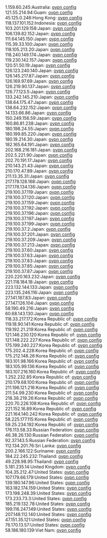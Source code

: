 1.159.60.245:Australia: [ovpn config](vpn/1_159_60_245.ovpn)  
121.55.214.94:Guam: [ovpn config](vpn/121_55_214_94.ovpn)  
45.125.0.246:Hong Kong: [ovpn config](vpn/45_125_0_246.ovpn)  
118.137.101.152:Indonesia: [ovpn config](vpn/118_137_101_152.ovpn)  
103.201.129.158:Japan: [ovpn config](vpn/103_201_129_158.ovpn)  
106.139.82.152:Japan: [ovpn config](vpn/106_139_82_152.ovpn)  
111.64.145.150:Japan: [ovpn config](vpn/111_64_145_150.ovpn)  
115.39.33.100:Japan: [ovpn config](vpn/115_39_33_100.ovpn)  
118.105.213.20:Japan: [ovpn config](vpn/118_105_213_20.ovpn)  
118.240.149.174:Japan: [ovpn config](vpn/118_240_149_174.ovpn)  
119.230.142.157:Japan: [ovpn config](vpn/119_230_142_157.ovpn)  
120.51.50.19:Japan: [ovpn config](vpn/120_51_50_19.ovpn)  
126.123.240.140:Japan: [ovpn config](vpn/126_123_240_140.ovpn)  
126.145.217.87:Japan: [ovpn config](vpn/126_145_217_87.ovpn)  
126.169.97.69:Japan: [ovpn config](vpn/126_169_97_69.ovpn)  
126.219.90.137:Japan: [ovpn config](vpn/126_219_90_137.ovpn)  
126.77.123.5:Japan: [ovpn config](vpn/126_77_123_5.ovpn)  
133.242.145.210:Japan: [ovpn config](vpn/133_242_145_210.ovpn)  
138.64.175.47:Japan: [ovpn config](vpn/138_64_175_47.ovpn)  
138.64.232.152:Japan: [ovpn config](vpn/138_64_232_152.ovpn)  
14.133.66.86:Japan: [ovpn config](vpn/14_133_66_86.ovpn)  
150.249.156.59:Japan: [ovpn config](vpn/150_249_156_59.ovpn)  
160.86.81.238:Japan: [ovpn config](vpn/160_86_81_238.ovpn)  
180.198.24.55:Japan: [ovpn config](vpn/180_198_24_55.ovpn)  
180.199.85.220:Japan: [ovpn config](vpn/180_199_85_220.ovpn)  
180.19.214.30:Japan: [ovpn config](vpn/180_19_214_30.ovpn)  
182.165.64.191:Japan: [ovpn config](vpn/182_165_64_191.ovpn)  
202.168.216.181:Japan: [ovpn config](vpn/202_168_216_181.ovpn)  
202.5.221.90:Japan: [ovpn config](vpn/202_5_221_90.ovpn)  
202.70.191.17:Japan: [ovpn config](vpn/202_70_191_17.ovpn)  
210.143.21.43:Japan: [ovpn config](vpn/210_143_21_43.ovpn)  
210.170.47.89:Japan: [ovpn config](vpn/210_170_47_89.ovpn)  
211.13.35.31:Japan: [ovpn config](vpn/211_13_35_31.ovpn)  
217.178.128.168:Japan: [ovpn config](vpn/217_178_128_168.ovpn)  
217.178.134.136:Japan: [ovpn config](vpn/217_178_134_136.ovpn)  
219.100.37.119:Japan: [ovpn config](vpn/219_100_37_119.ovpn)  
219.100.37.120:Japan: [ovpn config](vpn/219_100_37_120.ovpn)  
219.100.37.159:Japan: [ovpn config](vpn/219_100_37_159.ovpn)  
219.100.37.192:Japan: [ovpn config](vpn/219_100_37_192.ovpn)  
219.100.37.196:Japan: [ovpn config](vpn/219_100_37_196.ovpn)  
219.100.37.197:Japan: [ovpn config](vpn/219_100_37_197.ovpn)  
219.100.37.199:Japan: [ovpn config](vpn/219_100_37_199.ovpn)  
219.100.37.2:Japan: [ovpn config](vpn/219_100_37_2.ovpn)  
219.100.37.201:Japan: [ovpn config](vpn/219_100_37_201.ovpn)  
219.100.37.209:Japan: [ovpn config](vpn/219_100_37_209.ovpn)  
219.100.37.213:Japan: [ovpn config](vpn/219_100_37_213.ovpn)  
219.100.37.60:Japan: [ovpn config](vpn/219_100_37_60.ovpn)  
219.100.37.63:Japan: [ovpn config](vpn/219_100_37_63.ovpn)  
219.100.37.83:Japan: [ovpn config](vpn/219_100_37_83.ovpn)  
219.100.37.85:Japan: [ovpn config](vpn/219_100_37_85.ovpn)  
219.100.37.87:Japan: [ovpn config](vpn/219_100_37_87.ovpn)  
220.220.163.232:Japan: [ovpn config](vpn/220_220_163_232.ovpn)  
221.118.184.18:Japan: [ovpn config](vpn/221_118_184_18.ovpn)  
223.132.144.133:Japan: [ovpn config](vpn/223_132_144_133.ovpn)  
223.135.246.116:Japan: [ovpn config](vpn/223_135_246_116.ovpn)  
27.141.187.83:Japan: [ovpn config](vpn/27_141_187_83.ovpn)  
27.147.126.104:Japan: [ovpn config](vpn/27_147_126_104.ovpn)  
58.190.49.216:Japan: [ovpn config](vpn/58_190_49_216.ovpn)  
60.68.143.130:Japan: [ovpn config](vpn/60_68_143_130.ovpn)  
118.33.217.172:Korea Republic of: [ovpn config](vpn/118_33_217_172.ovpn)  
119.18.90.141:Korea Republic of: [ovpn config](vpn/119_18_90_141.ovpn)  
119.192.21.219:Korea Republic of: [ovpn config](vpn/119_192_21_219.ovpn)  
121.146.230.120:Korea Republic of: [ovpn config](vpn/121_146_230_120.ovpn)  
121.148.222.227:Korea Republic of: [ovpn config](vpn/121_148_222_227.ovpn)  
175.199.240.227:Korea Republic of: [ovpn config](vpn/175_199_240_227.ovpn)  
175.202.4.228:Korea Republic of: [ovpn config](vpn/175_202_4_228.ovpn)  
175.212.148.26:Korea Republic of: [ovpn config](vpn/175_212_148_26.ovpn)  
183.101.98.166:Korea Republic of: [ovpn config](vpn/183_101_98_166.ovpn)  
183.105.99.136:Korea Republic of: [ovpn config](vpn/183_105_99_136.ovpn)  
183.107.216.160:Korea Republic of: [ovpn config](vpn/183_107_216_160.ovpn)  
1.252.232.85:Korea Republic of: [ovpn config](vpn/1_252_232_85.ovpn)  
210.179.68.100:Korea Republic of: [ovpn config](vpn/210_179_68_100.ovpn)  
211.196.121.216:Korea Republic of: [ovpn config](vpn/211_196_121_216.ovpn)  
211.54.99.230:Korea Republic of: [ovpn config](vpn/211_54_99_230.ovpn)  
218.38.219.26:Korea Republic of: [ovpn config](vpn/218_38_219_26.ovpn)  
220.70.226.108:Korea Republic of: [ovpn config](vpn/220_70_226_108.ovpn)  
221.152.16.89:Korea Republic of: [ovpn config](vpn/221_152_16_89.ovpn)  
221.164.140.242:Korea Republic of: [ovpn config](vpn/221_164_140_242.ovpn)  
58.225.177.115:Korea Republic of: [ovpn config](vpn/58_225_177_115.ovpn)  
59.25.234.192:Korea Republic of: [ovpn config](vpn/59_25_234_192.ovpn)  
176.113.58.33:Russian Federation: [ovpn config](vpn/176_113_58_33.ovpn)  
46.38.26.130:Russian Federation: [ovpn config](vpn/46_38_26_130.ovpn)  
92.37.143.5:Russian Federation: [ovpn config](vpn/92_37_143_5.ovpn)  
112.134.201.76:Sri Lanka: [ovpn config](vpn/112_134_201_76.ovpn)  
200.2.166.122:Suriname: [ovpn config](vpn/200_2_166_122.ovpn)  
184.22.245.232:Thailand: [ovpn config](vpn/184_22_245_232.ovpn)  
49.228.98.95:Thailand: [ovpn config](vpn/49_228_98_95.ovpn)  
5.181.235.14:United Kingdom: [ovpn config](vpn/5_181_235_14.ovpn)  
104.35.212.47:United States: [ovpn config](vpn/104_35_212_47.ovpn)  
107.179.66.179:United States: [ovpn config](vpn/107_179_66_179.ovpn)  
139.180.147.96:United States: [ovpn config](vpn/139_180_147_96.ovpn)  
163.182.174.159:United States: [ovpn config](vpn/163_182_174_159.ovpn)  
173.198.248.39:United States: [ovpn config](vpn/173_198_248_39.ovpn)  
173.233.73.3:United States: [ovpn config](vpn/173_233_73_3.ovpn)  
185.219.132.78:United States: [ovpn config](vpn/185_219_132_78.ovpn)  
199.116.247.149:United States: [ovpn config](vpn/199_116_247_149.ovpn)  
207.148.112.140:United States: [ovpn config](vpn/207_148_112_140.ovpn)  
47.151.35.121:United States: [ovpn config](vpn/47_151_35_121.ovpn)  
76.170.13.57:United States: [ovpn config](vpn/76_170_13_57.ovpn)  
58.186.180.139:Viet Nam: [ovpn config](vpn/58_186_180_139.ovpn)  
